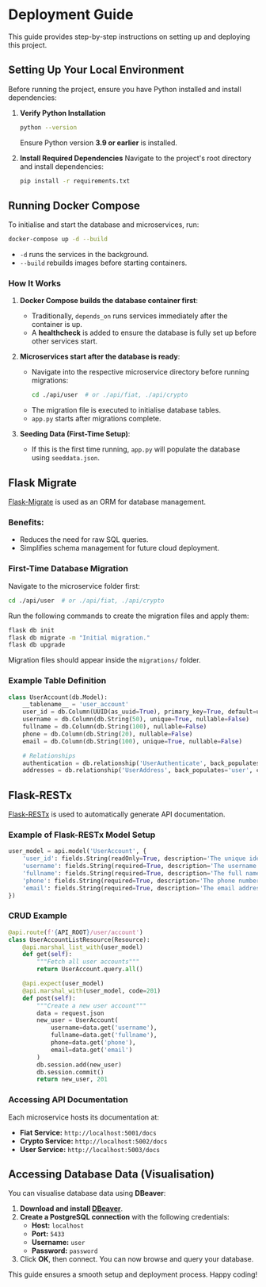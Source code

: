 # Deployment Guide

This guide provides step-by-step instructions on setting up and deploying this project.

## Setting Up Your Local Environment

Before running the project, ensure you have Python installed and install dependencies:

1. **Verify Python Installation**
   ```sh
   python --version
   ```
   Ensure Python version **3.9 or earlier** is installed.

2. **Install Required Dependencies**
   Navigate to the project's root directory and install dependencies:
   ```sh
   pip install -r requirements.txt
   ```

## Running Docker Compose

To initialise and start the database and microservices, run:
```sh
docker-compose up -d --build
```
- `-d` runs the services in the background.
- `--build` rebuilds images before starting containers.

### How It Works
1. **Docker Compose builds the database container first**:
   - Traditionally, `depends_on` runs services immediately after the container is up.
   - A **healthcheck** is added to ensure the database is fully set up before other services start.

2. **Microservices start after the database is ready**:
   - Navigate into the respective microservice directory before running migrations:
     ```sh
     cd ./api/user  # or ./api/fiat, ./api/crypto
     ```
   - The migration file is executed to initialise database tables.
   - `app.py` starts after migrations complete.

3. **Seeding Data (First-Time Setup)**:
   - If this is the first time running, `app.py` will populate the database using `seeddata.json`.

## Flask Migrate

[Flask-Migrate](https://flask-migrate.readthedocs.io/) is used as an ORM for database management.

### Benefits:
- Reduces the need for raw SQL queries.
- Simplifies schema management for future cloud deployment.

### First-Time Database Migration
Navigate to the microservice folder first:
```sh
cd ./api/user  # or ./api/fiat, ./api/crypto
```
Run the following commands to create the migration files and apply them:
```sh
flask db init
flask db migrate -m "Initial migration."
flask db upgrade
```
Migration files should appear inside the `migrations/` folder.

### Example Table Definition
```python
class UserAccount(db.Model):
    __tablename__ = 'user_account'
    user_id = db.Column(UUID(as_uuid=True), primary_key=True, default=uuid.uuid4)
    username = db.Column(db.String(50), unique=True, nullable=False)
    fullname = db.Column(db.String(100), nullable=False)
    phone = db.Column(db.String(20), nullable=False)
    email = db.Column(db.String(100), unique=True, nullable=False)

    # Relationships
    authentication = db.relationship('UserAuthenticate', back_populates='user', uselist=False, cascade='all, delete-orphan')
    addresses = db.relationship('UserAddress', back_populates='user', cascade='all, delete-orphan')
```

## Flask-RESTx

[Flask-RESTx](https://flask-restx.readthedocs.io/) is used to automatically generate API documentation.

### Example of Flask-RESTx Model Setup
```python
user_model = api.model('UserAccount', {
    'user_id': fields.String(readOnly=True, description='The unique identifier of a user'),
    'username': fields.String(required=True, description='The username'),
    'fullname': fields.String(required=True, description='The full name'),
    'phone': fields.String(required=True, description='The phone number'),
    'email': fields.String(required=True, description='The email address')
})
```

### CRUD Example
```python
@api.route(f'{API_ROOT}/user/account')
class UserAccountListResource(Resource):
    @api.marshal_list_with(user_model)
    def get(self):
        """Fetch all user accounts"""
        return UserAccount.query.all()

    @api.expect(user_model)
    @api.marshal_with(user_model, code=201)
    def post(self):
        """Create a new user account"""
        data = request.json
        new_user = UserAccount(
            username=data.get('username'),
            fullname=data.get('fullname'),
            phone=data.get('phone'),
            email=data.get('email')
        )
        db.session.add(new_user)
        db.session.commit()
        return new_user, 201
```

### Accessing API Documentation
Each microservice hosts its documentation at:
- **Fiat Service:** `http://localhost:5001/docs`
- **Crypto Service:** `http://localhost:5002/docs`
- **User Service:** `http://localhost:5003/docs`

## Accessing Database Data (Visualisation)

You can visualise database data using **DBeaver**:

1. **Download and install [DBeaver](https://dbeaver.io/)**.
2. **Create a PostgreSQL connection** with the following credentials:
   - **Host:** `localhost`
   - **Port:** `5433`
   - **Username:** `user`
   - **Password:** `password`
3. Click **OK**, then connect. You can now browse and query your database.

This guide ensures a smooth setup and deployment process. Happy coding!